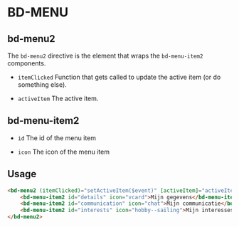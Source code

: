 # BD-MENU

## bd-menu2

The `bd-menu2` directive is the element that wraps the `bd-menu-item2` components.

- `itemClicked` Function that gets called to update the active item (or do something else).

- `activeItem` The active item.

## bd-menu-item2

- `id` The id of the menu item

- `icon` The icon of the menu item

## Usage

```html
<bd-menu2 (itemClicked)="setActiveItem($event)" [activeItem]="activeItem">
    <bd-menu-item2 id="details" icon="vcard">Mijn gegevens</bd-menu-item2>
    <bd-menu-item2 id="communication" icon="chat">Mijn communicatie</bd-menu-item2>
    <bd-menu-item2 id="interests" icon="hobby--sailing">Mijn interesses</bd-menu-item2>
</bd-menu2>
```
